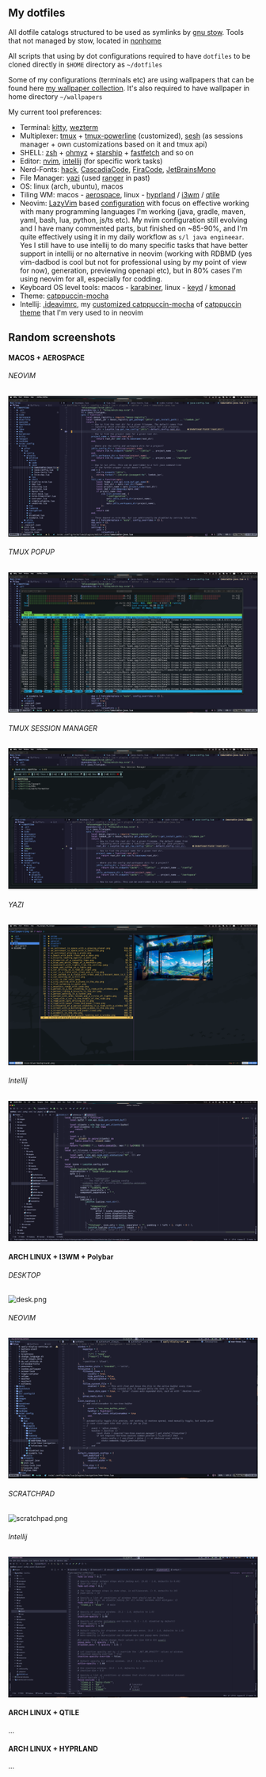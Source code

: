 ## My dotfiles

All dotfile catalogs structured to be used as symlinks by [gnu stow](https://www.gnu.org/software/stow/). Tools that not managed by stow, located in [nonhome](nonhome)

All scripts that using by dot configurations required to have `dotfiles` to be cloned directly in `$HOME` directory as `~/dotfiles`

Some of my configurations (terminals etc) are using wallpapers that can be found here [my wallpaper collection](https://gitlab.com/Serhii.Dudar1/wallpapers).
It's also required to have wallpaper in home directory `~/wallpapers`

My current tool preferences:

- Terminal: [kitty](kitty), [wezterm](wezterm)
- Multiplexer: [tmux](tmux) + [tmux-powerline](tmux/.tmux/plugins/tmux-powerline) (customized), [sesh](https://github.com/joshmedeski/sesh) (as sessions manager + own customizations based on it and tmux api)
- SHELL: [zsh](zsh) + [ohmyz](https://ohmyz.sh/) + [starship](https://starship.rs/) + [fastfetch](https://github.com/fastfetch-cli/fastfetch) and so on
- Editor: [nvim](nvim), [intellij](idea) (for specific work tasks)
- Nerd-Fonts: [hack](https://www.programmingfonts.org/#hack), [CascadiaCode](https://www.programmingfonts.org/#cascadia-code), [FiraCode](https://www.programmingfonts.org/#firacode), [JetBrainsMono](https://www.programmingfonts.org/#jetbrainsmono)
- File Manager: [yazi](yazi) (used [ranger](ranger) in past)
- OS: linux (arch, ubuntu), macos
- Tiling WM: macos - [aerospace](https://github.com/nikitabobko/AeroSpace), linux - [hyprland](https://github.com/hyprwm/Hyprland) / [i3wm](https://i3wm.org/) / [qtile](https://qtile.org/)
- Neovim: [LazyVim](https://www.lazyvim.org/) based [configuration](nvim/.config/nvim) with focus on effective working with many programming languages I'm working (java, gradle, maven, yaml, bash, lua, python, js/ts etc). My nvim configuration still evolving and I have many commented parts, but finished on ~85-90%, and I'm quite effectively using it in my daily workflow as `s/l java engineear`. Yes I still have to use intellij to do many specific tasks that have better support in intellij or no alternative in neovim (working with RDBMD (yes vim-dadbod is cool but not for professional using by my point of view for now), generation, previewing openapi etc), but in 80% cases I'm using neovim for all, especially for codding.
- Keyboard OS level tools: macos - [karabiner](karabiner), linux - [keyd](nonhome/keyd) / [kmonad](nonhome/kmonad)
- Theme: [catppuccin-mocha](https://github.com/catppuccin/nvim)
- Intellij: [.ideavimrc](idea/.ideavimrc), my [customized catppuccin-mocha](idea/Catppuccin_Mocha.icls) of [catppuccin theme](https://github.com/catppuccin/jetbrains) that I'm very used to in neovim

## Random screenshots

#### MACOS + AEROSPACE

###### NEOVIM

![img.png](images/mac/nvim.png)

###### TMUX POPUP

![img.png](images/mac/tmux_popup.png)

###### TMUX SESSION MANAGER

![img.png](images/mac/tmux_session_manager.png)

###### YAZI

![img.png](images/mac/yazi.png)

###### Intellij

![intellij.png](images/mac/intellij.png)

#### ARCH LINUX + I3WM + Polybar

###### DESKTOP

![desk.png](images/i3wm/desk.png)

###### NEOVIM

![nvim.png](images/i3wm/nvim.png)

###### SCRATCHPAD

![scratchpad.png](images/i3wm/scratchpad.png)

###### Intellij

![idea.png](images/i3wm/idea.png)

#### ARCH LINUX + QTILE

...

#### ARCH LINUX + HYPRLAND

...
